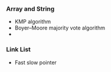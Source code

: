 
### Array and String
* KMP algorithm
* Boyer–Moore majority vote algorithm
* 

### Link List
* Fast slow pointer
